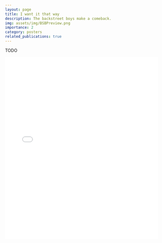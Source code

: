 ```yaml
---
layout: page
title: I want it that way
description: The backstreet boys make a comeback.
img: assets/img/BSBPreview.png
importance: 2
category: posters
related_publications: true
---
```


TODO

<div class="row">
    <div class="col-sm mt-3 mt-md-0">
            <embed src="/assets/pdf/posters/BackStreetBoys.pdf" type="application/pdf" width="100%" height="600px" />
    </div>
</div>
<div class="caption">

</div>

